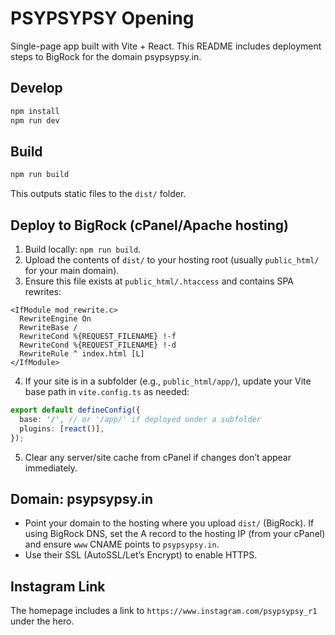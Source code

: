 # PSYPSYPSY Opening

Single-page app built with Vite + React. This README includes deployment steps to BigRock for the domain psypsypsy.in.

## Develop

```powershell
npm install
npm run dev
```

## Build

```powershell
npm run build
```

This outputs static files to the `dist/` folder.

## Deploy to BigRock (cPanel/Apache hosting)

1. Build locally: `npm run build`.
2. Upload the contents of `dist/` to your hosting root (usually `public_html/` for your main domain).
3. Ensure this file exists at `public_html/.htaccess` and contains SPA rewrites:

```
<IfModule mod_rewrite.c>
  RewriteEngine On
  RewriteBase /
  RewriteCond %{REQUEST_FILENAME} !-f
  RewriteCond %{REQUEST_FILENAME} !-d
  RewriteRule ^ index.html [L]
</IfModule>
```

4. If your site is in a subfolder (e.g., `public_html/app/`), update your Vite base path in `vite.config.ts` as needed:

```ts
export default defineConfig({
  base: '/', // or '/app/' if deployed under a subfolder
  plugins: [react()],
});
```

5. Clear any server/site cache from cPanel if changes don’t appear immediately.

## Domain: psypsypsy.in

- Point your domain to the hosting where you upload `dist/` (BigRock). If using BigRock DNS, set the A record to the hosting IP (from your cPanel) and ensure `www` CNAME points to `psypsypsy.in`.
- Use their SSL (AutoSSL/Let’s Encrypt) to enable HTTPS.

## Instagram Link

The homepage includes a link to `https://www.instagram.com/psypsypsy_r1` under the hero.
